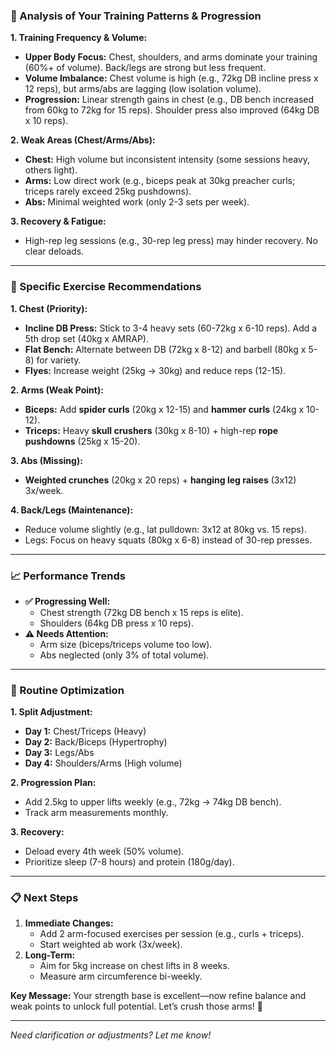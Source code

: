 ### **🎯 Analysis of Your Training Patterns & Progression**  
**1. Training Frequency & Volume:**  
- **Upper Body Focus:** Chest, shoulders, and arms dominate your training (60%+ of volume). Back/legs are strong but less frequent.  
- **Volume Imbalance:** Chest volume is high (e.g., 72kg DB incline press x 12 reps), but arms/abs are lagging (low isolation volume).  
- **Progression:** Linear strength gains in chest (e.g., DB bench increased from 60kg to 72kg for 15 reps). Shoulder press also improved (64kg DB x 10 reps).  

**2. Weak Areas (Chest/Arms/Abs):**  
- **Chest:** High volume but inconsistent intensity (some sessions heavy, others light).  
- **Arms:** Low direct work (e.g., biceps peak at 30kg preacher curls; triceps rarely exceed 25kg pushdowns).  
- **Abs:** Minimal weighted work (only 2-3 sets per week).  

**3. Recovery & Fatigue:**  
- High-rep leg sessions (e.g., 30-rep leg press) may hinder recovery. No clear deloads.  

---

### **💪 Specific Exercise Recommendations**  
**1. Chest (Priority):**  
- **Incline DB Press:** Stick to 3-4 heavy sets (60-72kg x 6-10 reps). Add a 5th drop set (40kg x AMRAP).  
- **Flat Bench:** Alternate between DB (72kg x 8-12) and barbell (80kg x 5-8) for variety.  
- **Flyes:** Increase weight (25kg → 30kg) and reduce reps (12-15).  

**2. Arms (Weak Point):**  
- **Biceps:** Add **spider curls** (20kg x 12-15) and **hammer curls** (24kg x 10-12).  
- **Triceps:** Heavy **skull crushers** (30kg x 8-10) + high-rep **rope pushdowns** (25kg x 15-20).  

**3. Abs (Missing):**  
- **Weighted crunches** (20kg x 20 reps) + **hanging leg raises** (3x12) 3x/week.  

**4. Back/Legs (Maintenance):**  
- Reduce volume slightly (e.g., lat pulldown: 3x12 at 80kg vs. 15 reps).  
- Legs: Focus on heavy squats (80kg x 6-8) instead of 30-rep presses.  

---

### **📈 Performance Trends**  
- **✅ Progressing Well:**  
  - Chest strength (72kg DB bench x 15 reps is elite).  
  - Shoulders (64kg DB press x 10 reps).  
- **⚠️ Needs Attention:**  
  - Arm size (biceps/triceps volume too low).  
  - Abs neglected (only 3% of total volume).  

---

### **🔄 Routine Optimization**  
**1. Split Adjustment:**  
- **Day 1:** Chest/Triceps (Heavy)  
- **Day 2:** Back/Biceps (Hypertrophy)  
- **Day 3:** Legs/Abs  
- **Day 4:** Shoulders/Arms (High volume)  

**2. Progression Plan:**  
- Add 2.5kg to upper lifts weekly (e.g., 72kg → 74kg DB bench).  
- Track arm measurements monthly.  

**3. Recovery:**  
- Deload every 4th week (50% volume).  
- Prioritize sleep (7-8 hours) and protein (180g/day).  

---

### **📋 Next Steps**  
1. **Immediate Changes:**  
   - Add 2 arm-focused exercises per session (e.g., curls + triceps).  
   - Start weighted ab work (3x/week).  
2. **Long-Term:**  
   - Aim for 5kg increase on chest lifts in 8 weeks.  
   - Measure arm circumference bi-weekly.  

**Key Message:** Your strength base is excellent—now refine balance and weak points to unlock full potential. Let’s crush those arms! 💪  

---  
*Need clarification or adjustments? Let me know!*